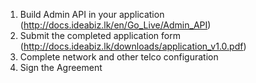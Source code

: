 

1. Build Admin API in your application (http://docs.ideabiz.lk/en/Go_Live/Admin_API)
2. Submit the completed application form (http://docs.ideabiz.lk/downloads/application_v1.0.pdf)
3. Complete network and other telco configuration
4. Sign the Agreement
